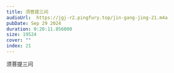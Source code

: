 ```yaml
---
title: 须菩提三问
audioUrl:  https://jgj-r2.pingfury.top/jin-gang-jing-21.m4a
pubDate: Sep 29 2024
duration: 0:20:11.856000
size: 19524
cover: ""
index: 21
---
```

须菩提三问